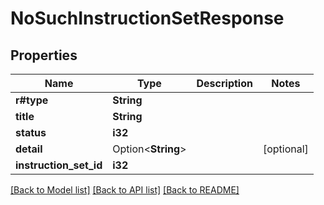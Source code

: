 # NoSuchInstructionSetResponse

## Properties

Name | Type | Description | Notes
------------ | ------------- | ------------- | -------------
**r#type** | **String** |  |
**title** | **String** |  |
**status** | **i32** |  |
**detail** | Option<**String**> |  | [optional]
**instruction_set_id** | **i32** |  |

[[Back to Model list]](../README.md#documentation-for-models) [[Back to API list]](../README.md#documentation-for-api-endpoints) [[Back to README]](../README.md)
